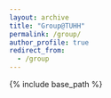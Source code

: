 ```yaml
---
layout: archive
title: "Group@TUHH"
permalink: /group/
author_profile: true
redirect_from:
  - /group
---
```


{% include base_path %}


